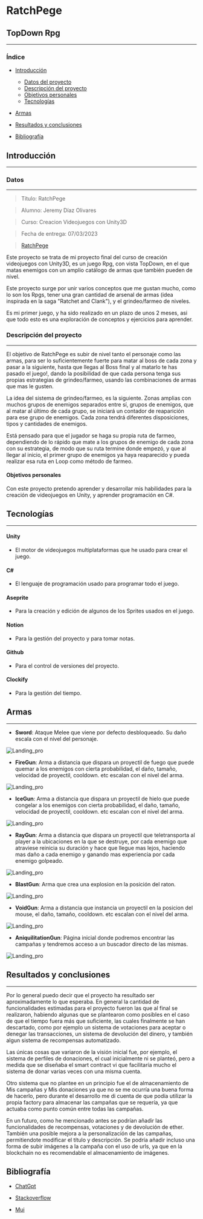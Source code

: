 # RatchPege

## TopDown Rpg

<!-- ![logo](./src/assets/Gilwing1.png) -->

---

### Índice

- [Introducción](#introducción)

  - [Datos del proyecto](#datos)
  - [Descripción del proyecto](#descripción-del-proyecto)
  - [Objetivos personales](#Objetivos-personales)
  - [Tecnologías](#tecnologías)
  
- [Armas](#Armas)

- [Resultados y conclusiones](#resultados-y-conclusiones)

- [Bibliografía](#bibliografía)


## Introducción

---

### Datos

---
> Título: RatchPege

> Alumno: Jeremy Díaz Olivares

> Curso: Creacion Videojuegos con Unity3D

> Fecha de entrega: 07/03/2023

> [RatchPege](https://gilwing.ddns.net)

Este proyecto se trata de mi proyecto final del curso de creación videojuegos con Unity3D, es un juego Rpg, con vista TopDown, en el que matas enemigos con un amplio catálogo de armas que también pueden de nivel.

Este proyecto surge por unir varios conceptos que me gustan mucho, como lo son los Rpgs, tener una gran cantidad de arsenal de armas (idea inspirada en la saga "Ratchet and Clank"), y el grindeo/farmeo de niveles.

Es mi primer juego, y ha sido realizado en un plazo de unos 2 meses, asi que todo esto es una exploración de conceptos y ejercicios para aprender.


### Descripción del proyecto

---

El objetivo de RatchPege es subir de nivel tanto el personaje como las armas, para ser lo suficientemente fuerte para matar al boss de cada zona y pasar a la siguiente, hasta que llegas al Boss final y al matarlo te has pasado el juego!, dando la posibilidad de que cada persona tenga sus propias estrategias de grindeo/farmeo, usando las combinaciones de armas que mas le gusten.

La idea del sistema de grindeo/farmeo, es la siguiente. Zonas amplias con muchos grupos de enemigos separados entre sí, grupos de enemigos, que al matar al último de cada grupo, se iniciará un contador de reaparición para ese grupo de enemigos. Cada zona tendrá diferentes disposiciones, tipos y cantidades de enemigos. 

Está pensado para que el jugador se haga su propia ruta de farmeo, dependiendo de lo rápido que mate a los grupos de enemigo de cada zona con su estrategia, de modo que su ruta termine donde empezó, y que al llegar al inicio, el primer grupo de enemigos ya haya reaparecido y pueda realizar esa ruta en Loop como método de farmeo.


#### Objetivos personales

Con este proyecto pretendo aprender y desarrollar mis habilidades para la creación de videojuegos en Unity, y aprender programación en C#.

## Tecnologías

---

#### Unity

- El motor de videojuegos multiplataformas que he usado para crear el juego.

#### C#

- El lenguaje de programación usado para programar todo el juego.

#### Aseprite

- Para la creación y edición de algunos de los Sprites usados en el juego.

#### Notion

- Para la gestión del proyecto y para tomar notas.

#### Github

- Para el control de versiones del proyecto.

#### Clockify

- Para la gestión del tiempo.


## Armas

---

- **Sword**: Ataque Melee que viene por defecto desbloqueado. Su daño escala con el nivel del personaje.

![Landing_pro](./png/void.png)

- **FireGun**: Arma a distancia que dispara un proyectil de fuego que puede quemar a los enemigos con cierta probabilidad, el daño, tamaño, velocidad de proyectil, cooldown. etc escalan con el nivel del arma. 

![Landing_pro](./png/void.png)

- **IceGun**: Arma a distancia que dispara un proyectil de hielo que puede congelar a los enemigos con cierta probabilidad, el daño, tamaño, velocidad de proyectil, cooldown. etc escalan con el nivel del arma. 

![Landing_pro](./png/void.png)

- **RayGun**: Arma a distancia que dispara un proyectil que teletransporta al player a la ubicaciones en la que se destruye, por cada enemigo que atraviese reinicia su duración y hace que llegue mas lejos, haciendo mas daño a cada enemigo y ganando mas experiencia por cada enemigo golpeado.

![Landing_pro](./png/void.png)

- **BlastGun**: Arma que crea una explosion en la posición del raton.


![Landing_pro](./png/void.png)

- **VoidGun**: Arma a distancia que instancia un proyectil en la posicion del mouse, el daño, tamaño, cooldown. etc escalan con el nivel del arma. 

![Landing_pro](./png/void.png)

- **AniquilitationGun**: Página inicial donde podremos encontrar las campañas y tendremos acceso a un buscador directo de las mismas.

![Landing_pro](./png/void.png)




## Resultados y conclusiones

---

Por lo general puedo decir que el proyecto ha resultado ser aproximadamente lo que esperaba. En general la cantidad de funcionalidades estimadas para el proyecto fueron las que al final se realizaron, habiendo algunas que se plantearon como posibles en el caso de que el tiempo fuera más que suficiente, las cuales finalmente se han descartado, como por ejemplo un sistema de votaciones para aceptar o denegar las transacciones, un sistema de devolución del dinero, y también algun sistema de recompensas automatizado.

Las únicas cosas que variaron de la visión inicial fue, por ejemplo, el sistema de perfiles de donaciones, el cual inicialmente ni se planteó, pero a medida que se diseñaba el smart contract vi que facilitaría mucho el sistema de donar varias veces con una misma cuenta.

Otro sistema que no plantee en un principio fue el de almacenamiento de Mis campañas y Mis donaciones ya que no se me ocurría una buena forma de hacerlo, pero durante el desarrollo me di cuenta de que podía utilizar la propia factory para almacenar las campañas que se requería, ya que actuaba como punto común entre todas las campañas.

En un futuro, como he mencionado antes se podrían añadir las funcionalidades de recompensas, votaciones y de devolución de ether. También una posible mejora a la personalización de las campañas, permitiendote modificar el título y descripción. Se podría añadir incluso una forma de subir imágenes a la campaña con el uso de urls, ya que en la blockchain no es recomendable el almacenamiento de imágenes.

## Bibliografía

- [ChatGpt](https://chat.openai.com/chat)

- [Stackoverflow](https://stackoverflow.co/)

- [Mui](https://mui.com/)
  